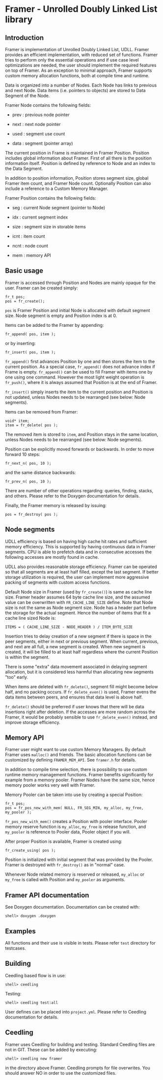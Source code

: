 # Framer - Unrolled Doubly Linked List library

## Introduction

Framer is implementation of Unrolled Doubly Linked List, UDLL. Framer
provides an efficient implementation, with reduced set of
functions. Framer tries to perform only the essential operations and
if use case level optimizations are needed, the user should implement
the required features on top of Framer. As an exception to minimal
approach, Framer supports custom memory allocation functions, both at
compile time and runtime.

Data is organized into a number of Nodes. Each Node has links to
previous and next Node. Data items (i.e. pointers to objects) are
stored to Data Segment of the Node.


Framer Node contains the following fields:

* prev : previous node pointer

* next : next node pointer

* used : segment use count

* data : segment (pointer array)

The current position in Frame is maintained in Framer
Position. Position includes global information about Framer. First of
all there is the position information itself. Position is defined by
reference to Node and an index to the Data Segment.

In addition to position information, Position stores segment size,
global Framer item count, and Framer Node count. Optionally Position
can also include a reference to a Custom Memory Manager.


Framer Position contains the following fields:

* seg  : current Node segment (pointer to Node)

* idx  : current segment index

* size : segment size in storable items

* icnt : item count

* ncnt : node count

* mem  : memory API


## Basic usage

Framer is accessed through Position and Nodes are mainly opaque for
the user. Framer can be created simply:

    fr_t pos;
    pos = fr_create();

`pos` is Framer Position and initial Node is allocated with default
segment size. Node segment is empty and Position index is at 0.

Items can be added to the Framer by appending:

    fr_append( pos, item );

or by inserting:

    fr_insert( pos, item );

`fr_append()` first advances Position by one and then stores the item
to the current position. As a special case, `fr_append()` does not
advance index if Frame is empty. `fr_append()` can be used to fill
Framer with items one by one using one command. However the most light
weight operation is `fr_push()`, where it is always assumed that
Position is at the end of Framer.

`fr_insert()` simply inserts the item to the current position and
Position is not updated, unless Nodes needs to be rearranged (see
below: Node segments).

Items can be removed from Framer:

    void* item;
    item = fr_delete( pos );

The removed item is stored to `item`, and Position stays in the same
location, unless Nodes needs to be rearranged (see below: Node
segments).

Position can be explicitly moved forwards or backwards. In order to
move forward 10 steps:

    fr_next_n( pos, 10 );

and the same distance backwards:

    fr_prev_n( pos, 10 );

There are number of other operations regarding: queries, finding,
stacks, and others. Please refer to the Doxygen documentation for
details.

Finally, the Framer memory is released by issuing:

    pos = fr_destroy( pos );



## Node segments

UDLL efficiency is based on having high cache hit rates and sufficient
memory efficiency. This is supported by having continuous data in
Framer segments. CPU is able to prefetch data and in consecutive
accesses the following accesses are mostly found in cache.

UDLL also provides reasonable storage efficiency. Framer can be
operated so that all segments are at least half filled, except the
last segment. If better storage utilization is required, the user can
implement more aggressive packing of segments with custom access
functions.

Default Node size in Framer (used by `fr_create()`) is same as cache
line size. Framer header assumes 64 byte cache line size, and the
assumed value can be overwritten with `FR_CACHE_LINE_SIZE`
define. Note that Node size is not the same as Node segment size. Node
has a header part before the storage for the actual segment. Hence the
number of items that fit a cache line sized Node is:

    ITEMS = ( CACHE_LINE_SIZE - NODE_HEADER ) / ITEM_BYTE_SIZE

Insertion tries to delay creation of a new segment if there is space
in the peer segments, either in next or previous segment. When
current, previous, and next are all full, a new segment is
created. When new segment is created, it will be filled to at least
half regardless where the current Position is within the segment.

There is some "extra" data movement associated in delaying segment
allocation, but it is considered less harmful than allocating new
segments "too" early.

When items are deleted with `fr_delete()`, segment fill might become
below half, and no packing occurs. If `fr_delete_even()` is used,
Framer evens the data items between peers, and ensures that data level
is above half.

`fr_delete()` should be preferred if user knows that there will be
data insertions right after deletion. If the accesses are more random
across the Framer, it would be probably sensible to use
`fr_delete_even()` instead, and improve storage efficiency.


## Memory API

Framer user might want to use custom Memory Managers. By default
Framer uses `malloc()` and friends. The basic allocation functions can
be customized by defining `FRAMER_MEM_API`. See `framer.h` for
details.

In addition to compile time selection, there is possibility to use
custom runtime memory management functions. Framer benefits
significantly for example from a memory pooler. Framer Nodes have the
same size, hence memory pooler works very well with Framer.

Memory Pooler can be taken into use by creating a special Position:

    fr_t pos;
    pos = fr_pos_new_with_mem( NULL, FR_SEG_MIN, my_alloc, my_free, my_pooler );

`fr_pos_new_with_mem()` creates a Position with pooler
interface. Pooler memory reserve function is `my_alloc`, `my_free` is
release function, and `my_pooler` is reference to Pooler data, Pooler
object if you will.

After proper Position is available, Framer is created using:

    fr_create_using( pos );

Position is initialized with initial segment that was provided by the
Pooler. Framer is destroyed with `fr_destroy()` as in "normal" case.

Whenever Node related memory is reserved or released, `my_alloc` or
`my_free` is called with Position and `my_pooler` as arguments.


## Framer API documentation

See Doxygen documentation. Documentation can be created with:

    shell> doxygen .doxygen


## Examples

All functions and their use is visible in tests. Please refer `test`
directory for testcases.


## Building

Ceedling based flow is in use:

    shell> ceedling

Testing:

    shell> ceedling test:all

User defines can be placed into `project.yml`. Please refer to
Ceedling documentation for details.


## Ceedling

Framer uses Ceedling for building and testing. Standard Ceedling files
are not in GIT. These can be added by executing:

    shell> ceedling new framer

in the directory above Framer. Ceedling prompts for file
overwrites. You should answer NO in order to use the customized files.
